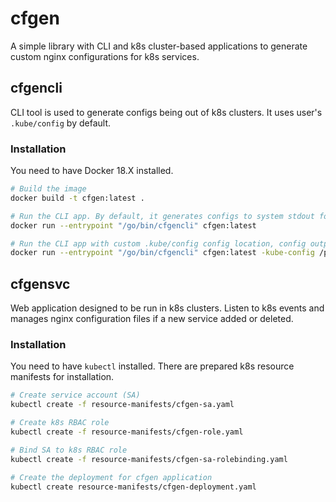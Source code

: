 # cfgen

A simple library with CLI and k8s cluster-based applications to generate custom nginx configurations for k8s services.

## cfgencli

CLI tool is used to generate configs being out of k8s clusters. It uses user's `.kube/config` by default.

### Installation

You need to have Docker 18.X installed.

```bash
# Build the image
docker build -t cfgen:latest .
```

```bash
# Run the CLI app. By default, it generates configs to system stdout for "default" k8s namespace
docker run --entrypoint "/go/bin/cfgencli" cfgen:latest
```

```bash
# Run the CLI app with custom .kube/config config location, config output dit and specific namespace
docker run --entrypoint "/go/bin/cfgencli" cfgen:latest -kube-config /path/to/conf -namespace devland -output-path /path/to/save/cfgs/
```

## cfgensvc

Web application designed to be run in k8s clusters. Listen to k8s events and manages nginx configuration files if a new service added or deleted.

### Installation

You need to have `kubectl` installed. There are prepared k8s resource manifests for installation.

```bash
# Create service account (SA)
kubectl create -f resource-manifests/cfgen-sa.yaml

```

```bash
# Create k8s RBAC role
kubectl create -f resource-manifests/cfgen-role.yaml

```

```bash
# Bind SA to k8s RBAC role
kubectl create -f resource-manifests/cfgen-sa-rolebinding.yaml

```

```bash
# Create the deployment for cfgen application
kubectl create resource-manifests/cfgen-deployment.yaml
```